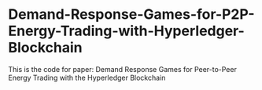 # Demand-Response-Games-for-P2P-Energy-Trading-with-Hyperledger-Blockchain
This is the code for paper: Demand Response Games for Peer-to-Peer Energy Trading with the Hyperledger Blockchain
